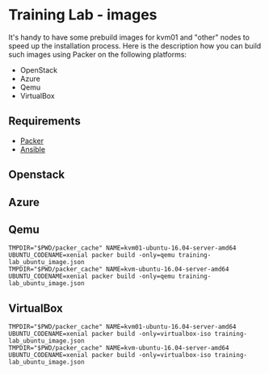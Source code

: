 # Training Lab - images

It's handy to have some prebuild images for kvm01 and "other" nodes to speed up the installation process.
Here is the description how you can build such images using Packer on the following platforms:

* OpenStack
* Azure
* Qemu
* VirtualBox


## Requirements

* [Packer](https://www.packer.io/)
* [Ansible](https://www.ansible.com/)


## Openstack

## Azure

## Qemu

```
TMPDIR="$PWD/packer_cache" NAME=kvm01-ubuntu-16.04-server-amd64 UBUNTU_CODENAME=xenial packer build -only=qemu training-lab_ubuntu_image.json
TMPDIR="$PWD/packer_cache" NAME=kvm-ubuntu-16.04-server-amd64   UBUNTU_CODENAME=xenial packer build -only=qemu training-lab_ubuntu_image.json
```

## VirtualBox

```
TMPDIR="$PWD/packer_cache" NAME=kvm01-ubuntu-16.04-server-amd64 UBUNTU_CODENAME=xenial packer build -only=virtualbox-iso training-lab_ubuntu_image.json
TMPDIR="$PWD/packer_cache" NAME=kvm-ubuntu-16.04-server-amd64   UBUNTU_CODENAME=xenial packer build -only=virtualbox-iso training-lab_ubuntu_image.json
```
